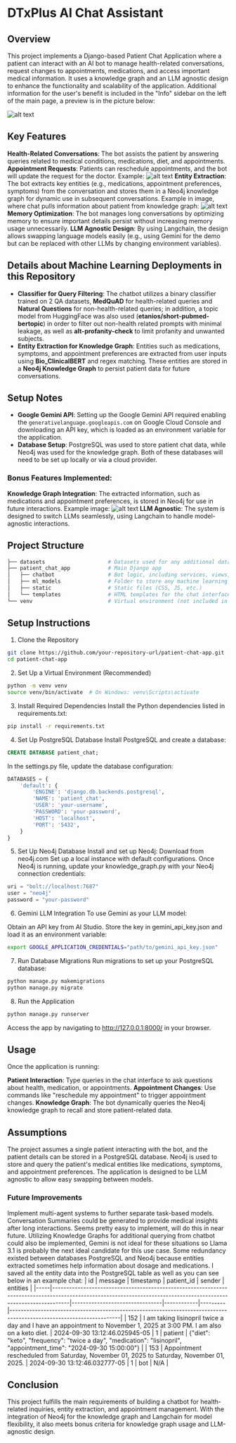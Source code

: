 # DTxPlus AI Chat Assistant
## Overview
This project implements a Django-based Patient Chat Application where a patient can interact with an AI bot to manage health-related conversations, request changes to appointments, medications, and access important medical information. It uses a knowledge graph and an LLM agnostic design to enhance the functionality and scalability of the application. Additional information for the user's benefit is included in the "Info" sidebar on the left of the main page, a preview is in the picture below:

![alt text](images/image-1.png)

## Key Features
**Health-Related Conversations**: The bot assists the patient by answering queries related to medical conditions, medications, diet, and appointments.
**Appointment Requests**: Patients can reschedule appointments, and the bot will update the request for the doctor. Example: ![alt text](images/image-3.png)
**Entity Extraction**: The bot extracts key entities (e.g., medications, appointment preferences, symptoms) from the conversation and stores them in a Neo4j knowledge graph for dynamic use in subsequent conversations. Example in image, where chat pulls information about patient from knowledge graph: ![alt text](images/image-2.png)
**Memory Optimization**: The bot manages long conversations by optimizing memory to ensure important details persist without increasing memory usage unnecessarily.
**LLM Agnostic Design**: By using Langchain, the design allows swapping language models easily (e.g., using Gemini for the demo but can be replaced with other LLMs by changing environment variables).

## Details about Machine Learning Deployments in this Repository
- **Classifier for Query Filtering**: The chatbot utilizes a binary classifier trained on 2 QA datasets, **MedQuAD** for health-related queries and **Natural Questions** for non-health-related queries; in addition, a topic model from HuggingFace was also used (**etanios/short-pubmed-bertopic**) in order to filter out non-health related prompts with minimal leakage, as well as **alt-profanity-check** to limit profanity and unwanted subjects.
- **Entity Extraction for Knowledge Graph**: Entities such as medications, symptoms, and appointment preferences are extracted from user inputs using **Bio_ClinicalBERT** and regex matching. These entities are stored in a **Neo4j Knowledge Graph** to persist patient data for future conversations.

## Setup Notes
- **Google Gemini API**: Setting up the Google Gemini API required enabling the `generativelanguage.googleapis.com` on Google Cloud Console and downloading an API key, which is loaded as an environment variable for the application.
- **Database Setup**: PostgreSQL was used to store patient chat data, while Neo4j was used for the knowledge graph. Both of these databases will need to be set up locally or via a cloud provider.

### Bonus Features Implemented:
**Knowledge Graph Integration**: The extracted information, such as medications and appointment preferences, is stored in Neo4j for use in future interactions. Example image: ![alt text](images/image.png)
**LLM Agnostic**: The system is designed to switch LLMs seamlessly, using Langchain to handle model-agnostic interactions.

## Project Structure
```bash
├── datasets                    # Datasets used for any additional data processing or experiments
├── patient_chat_app            # Main Django app
│   ├── chatbot                 # Bot logic, including services, views, and templates
│   ├── ml_models               # Folder to store any machine learning models used
│   ├── static                  # Static files (CSS, JS, etc.)
│   └── templates               # HTML templates for the chat interface
└── venv                        # Virtual environment (not included in the repository)
```
## Setup Instructions

1. Clone the Repository
```bash
git clone https://github.com/your-repository-url/patient-chat-app.git
cd patient-chat-app
```
2. Set Up a Virtual Environment (Recommended)
```bash
python -m venv venv
source venv/bin/activate  # On Windows: venv\Scripts\activate
```
3. Install Required Dependencies
Install the Python dependencies listed in requirements.txt:
```bash
pip install -r requirements.txt
```

4. Set Up PostgreSQL Database
Install PostgreSQL and create a database:

```sql
CREATE DATABASE patient_chat;
```
In the settings.py file, update the database configuration:
```python
DATABASES = {
    'default': {
        'ENGINE': 'django.db.backends.postgresql',
        'NAME': 'patient_chat',
        'USER': 'your-username',
        'PASSWORD': 'your-password',
        'HOST': 'localhost',
        'PORT': '5432',
    }
}
```
5. Set Up Neo4j Database
Install and set up Neo4j:
Download from neo4j.com
Set up a local instance with default configurations.
Once Neo4j is running, update your knowledge_graph.py with your Neo4j connection credentials:
```python
uri = "bolt://localhost:7687"
user = "neo4j"
password = "your-password"
```

6. Gemini LLM Integration
To use Gemini as your LLM model:

Obtain an API key from AI Studio.
Store the key in gemini_api_key.json and load it as an environment variable:
```bash
export GOOGLE_APPLICATION_CREDENTIALS="path/to/gemini_api_key.json"
```
7. Run Database Migrations
Run migrations to set up your PostgreSQL database:

```bash
python manage.py makemigrations
python manage.py migrate
```
8. Run the Application
```bash
python manage.py runserver
```
Access the app by navigating to http://127.0.0.1:8000/ in your browser.

## Usage
Once the application is running:

**Patient Interaction**: Type queries in the chat interface to ask questions about health, medication, or appointments.
**Appointment Changes**: Use commands like "reschedule my appointment" to trigger appointment changes.
**Knowledge Graph**: The bot dynamically queries the Neo4j knowledge graph to recall and store patient-related data.

## Assumptions
The project assumes a single patient interacting with the bot, and the patient details can be stored in a PostgreSQL database.
Neo4j is used to store and query the patient's medical entities like medications, symptoms, and appointment preferences.
The application is designed to be LLM agnostic to allow easy swapping between models.

### Future Improvements
Implement multi-agent systems to further separate task-based models.
Conversation Summaries could be generated to provide medical insights after long interactions. Seems pretty easy to implement, will do this in near future.
Utilizing Knowledge Graphs for additional querying from chatbot could also be implemented, Gemini is not ideal for these situations so Llama 3.1 is probably the next ideal candidate for this use case. 
Some redundancy existed between databases PostgreSQL and Neo4j because entities extracted sometimes help information about dosage and medications. I saved all the entity data into the PostgreSQL table as well as you can see below in an example chat:
| id  | message                                                                                                                                                          | timestamp                      | patient_id | sender  | entities                                                                                                            |
|-----|------------------------------------------------------------------------------------------------------------------------------------------------------------------|--------------------------------|------------|---------|---------------------------------------------------------------------------------------------------------------------|
| 152 | I am taking lisinopril twice a day and I have an appointment to November 1, 2025 at 3:00 PM. I am also on a keto diet.                                                      | 2024-09-30 13:12:46.025945-05  | 1          | patient | {"diet": "keto", "frequency": "twice a day", "medication": "lisinopril", "appointment_time": "2024-09-30 15:00:00"} |
| 153 | Appointment rescheduled from Saturday, November 01, 2025 to Saturday, November 01, 2025. | 2024-09-30 13:12:46.032777-05  | 1          | bot     | N/A                                                                                                                 |


## Conclusion
This project fulfills the main requirements of building a chatbot for health-related inquiries, entity extraction, and appointment management. With the integration of Neo4j for the knowledge graph and Langchain for model flexibility, it also meets bonus criteria for knowledge graph usage and LLM-agnostic design.